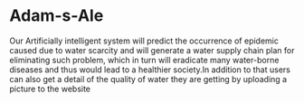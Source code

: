 # Adam-s-Ale
Our Artificially intelligent system will predict the occurrence of epidemic caused due to water scarcity and will generate a water supply chain plan for eliminating such problem, which in turn will eradicate many water-borne diseases and thus would lead to a healthier society.In addition to that users can also get a detail of the quality of water they are getting by uploading a picture to the website
